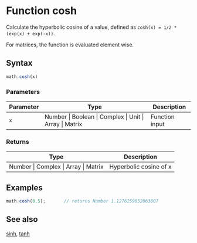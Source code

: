 # Function cosh

Calculate the hyperbolic cosine of a value,
defined as `cosh(x) = 1/2 * (exp(x) + exp(-x))`.

For matrices, the function is evaluated element wise.


## Syntax

```js
math.cosh(x)
```

### Parameters

Parameter | Type | Description
--------- | ---- | -----------
`x` | Number &#124; Boolean &#124; Complex &#124; Unit &#124; Array &#124; Matrix | Function input

### Returns

Type | Description
---- | -----------
Number &#124; Complex &#124; Array &#124; Matrix | Hyperbolic cosine of x


## Examples

```js
math.cosh(0.5);       // returns Number 1.1276259652063807
```


## See also

[sinh](sinh.md),
[tanh](tanh.md)


<!-- Note: This file is automatically generated from source code comments. Changes made in this file will be overridden. -->
